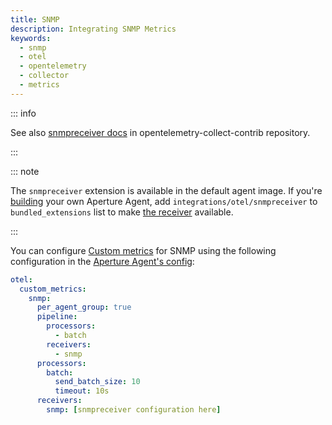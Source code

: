 ```yaml
---
title: SNMP
description: Integrating SNMP Metrics
keywords:
  - snmp
  - otel
  - opentelemetry
  - collector
  - metrics
---
```


::: info

See also [snmpreceiver docs][receiver] in opentelemetry-collect-contrib
repository.

:::

::: note

The `snmpreceiver` extension is available in the default agent image. If you're
[building][build] your own Aperture Agent, add `integrations/otel/snmpreceiver`
to `bundled_extensions` list to make [the receiver][receiver] available.

:::

You can configure [Custom metrics][custom-metrics] for SNMP using the following
configuration in the [Aperture Agent's config][agent-config]:

```yaml
otel:
  custom_metrics:
    snmp:
      per_agent_group: true
      pipeline:
        processors:
          - batch
        receivers:
          - snmp
      processors:
        batch:
          send_batch_size: 10
          timeout: 10s
      receivers:
        snmp: [snmpreceiver configuration here]
```

[build]: /reference/aperturectl/build/agent/agent.md
[receiver]:
  https://github.com/open-telemetry/opentelemetry-collector-contrib/tree/main/receiver/snmpreceiver
[custom-metrics]: /reference/configuration/agent.md#custom-metrics-config
[agent-config]: /reference/configuration/agent.md#agent-o-t-e-l-config
